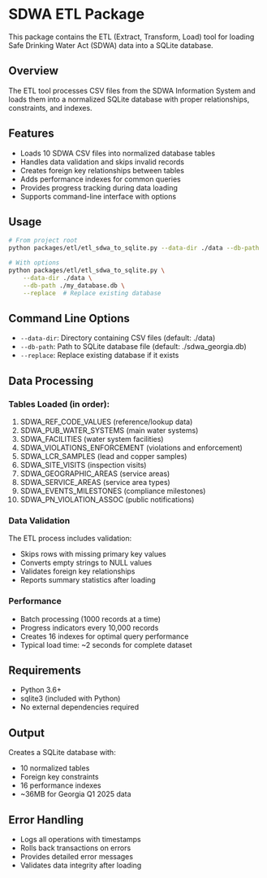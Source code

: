 # SDWA ETL Package

This package contains the ETL (Extract, Transform, Load) tool for loading Safe Drinking Water Act (SDWA) data into a SQLite database.

## Overview

The ETL tool processes CSV files from the SDWA Information System and loads them into a normalized SQLite database with proper relationships, constraints, and indexes.

## Features

- Loads 10 SDWA CSV files into normalized database tables
- Handles data validation and skips invalid records
- Creates foreign key relationships between tables
- Adds performance indexes for common queries
- Provides progress tracking during data loading
- Supports command-line interface with options

## Usage

```bash
# From project root
python packages/etl/etl_sdwa_to_sqlite.py --data-dir ./data --db-path ./sdwa_georgia.db

# With options
python packages/etl/etl_sdwa_to_sqlite.py \
    --data-dir ./data \
    --db-path ./my_database.db \
    --replace  # Replace existing database
```

## Command Line Options

- `--data-dir`: Directory containing CSV files (default: ./data)
- `--db-path`: Path to SQLite database file (default: ./sdwa_georgia.db)
- `--replace`: Replace existing database if it exists

## Data Processing

### Tables Loaded (in order):
1. SDWA_REF_CODE_VALUES (reference/lookup data)
2. SDWA_PUB_WATER_SYSTEMS (main water systems)
3. SDWA_FACILITIES (water system facilities)
4. SDWA_VIOLATIONS_ENFORCEMENT (violations and enforcement)
5. SDWA_LCR_SAMPLES (lead and copper samples)
6. SDWA_SITE_VISITS (inspection visits)
7. SDWA_GEOGRAPHIC_AREAS (service areas)
8. SDWA_SERVICE_AREAS (service area types)
9. SDWA_EVENTS_MILESTONES (compliance milestones)
10. SDWA_PN_VIOLATION_ASSOC (public notifications)

### Data Validation

The ETL process includes validation:
- Skips rows with missing primary key values
- Converts empty strings to NULL values
- Validates foreign key relationships
- Reports summary statistics after loading

### Performance

- Batch processing (1000 records at a time)
- Progress indicators every 10,000 records
- Creates 16 indexes for optimal query performance
- Typical load time: ~2 seconds for complete dataset

## Requirements

- Python 3.6+
- sqlite3 (included with Python)
- No external dependencies required

## Output

Creates a SQLite database with:
- 10 normalized tables
- Foreign key constraints
- 16 performance indexes
- ~36MB for Georgia Q1 2025 data

## Error Handling

- Logs all operations with timestamps
- Rolls back transactions on errors
- Provides detailed error messages
- Validates data integrity after loading